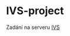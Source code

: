 # IVS-project

Zadání na serveru [IVS](http://ivs.fit.vutbr.cz/projekt-2_tymova_spoluprace2018-19.html)
